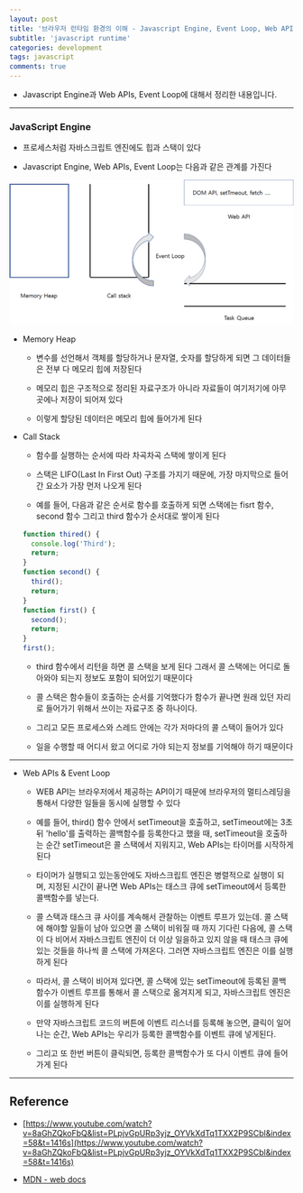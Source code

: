 ```yaml
---
layout: post
title: '브라우저 런타임 환경의 이해 - Javascript Engine, Event Loop, Web APIs'
subtitle: 'javascript runtime'
categories: development
tags: javascript
comments: true
---
```


- Javascript Engine과 Web APIs, Event Loop에 대해서 정리한 내용입니다.

---

### JavaScript Engine

- 프로세스처럼 자바스크립트 엔진에도 힙과 스택이 있다

- Javascript Engine, Web APIs, Event Loop는 다음과 같은 관계를 가진다

<img src = "https://github.com/ibtg/ibtg.github.io/blob/master/assets/img/post_img/2020-09-02-jsengine.jpg?raw=true">

- Memory Heap

  - 변수를 선언해서 객체를 할당하거나 문자열, 숫자를 할당하게 되면 그 데이터들은 전부 다 메모리 힙에 저장된다

  - 메모리 힙은 구조적으로 정리된 자료구조가 아니라 자료들이 여기저기에 아무곳에나 저장이 되어져 있다

  - 이렇게 할당된 데이터은 메모리 힙에 들어가게 된다

- Call Stack

  - 함수를 실행하는 순서에 따라 차곡차곡 스택에 쌓이게 된다

  - 스택은 LIFO(Last In First Out) 구조를 가지기 때문에, 가장 마지막으로 들어간 요소가 가장 먼저 나오게 된다

  - 예를 들어, 다음과 같은 순서로 함수를 호출하게 되면 스택에는 fisrt 함수, second 함수 그리고 third 함수가 순서대로 쌓이게 된다

  ```javascript
  function thired() {
    console.log('Third');
    return;
  }
  function second() {
    third();
    return;
  }
  function first() {
    second();
    return;
  }
  first();
  ```

  - third 함수에서 리턴을 하면 콜 스택을 보게 된다 그래서 콜 스택에는 어디로 돌아와야 되는지 정보도 포함이 되어있기 때문이다

  - 콜 스택은 함수들이 호출하는 순서를 기억했다가 함수가 끝나면 원래 있던 자리로 들어가기 위해서 쓰이는 자료구조 중 하나이다.

  - 그리고 모든 프로세스와 스레드 안에는 각가 저마다의 콜 스택이 들어가 있다

  - 일을 수행할 때 어디서 왔고 어디로 가야 되는지 정보를 기억해야 하기 때문이다

---

- Web APIs & Event Loop

  - WEB API는 브라우저에서 제공하는 API이기 때문에 브라우저의 멀티스레딩을 통해서 다양한 일들을 동시에 실행할 수 있다

  - 예를 들어, third() 함수 안에서 setTimeout을 호출하고, setTimeout에는 3초뒤 'hello'를 출력하는 콜백함수를 등록한다고 했을 때, setTimeout을 호출하는 순간 setTimeout은 콜 스택에서 지워지고, Web APIs는 타이머를 시작하게 된다

  - 타이머가 실행되고 있는동안에도 자바스크립트 엔진은 병렬적으로 실행이 되며, 지정된 시간이 끝나면 Web APIs는 태스크 큐에 setTimeout에서 등록한 콜백함수를 넣는다.

  - 콜 스택과 태스크 큐 사이를 계속해서 관찰하는 이벤트 루프가 있는데. 콜 스택에 해야할 일들이 남아 있으면 콜 스택이 비워질 때 까지 기다린 다음에, 콜 스택이 다 비어서 자바스크립트 엔진이 더 이상 일을하고 있지 않을 때 태스크 큐에 있는 것들을 하나씩 콜 스택에 가져온다. 그러면 자바스크립트 엔진은 이를 실행하게 된다

  - 따라서, 콜 스택이 비어져 있다면, 콜 스택에 있는 setTimeout에 등록된 콜백 함수가 이벤트 루프를 통해서 콜 스택으로 옮겨지게 되고, 자바스크립트 엔진은 이를 실행하게 된다

  - 만약 자바스크립트 코드의 버튼에 이벤트 리스너를 등록해 놓으면, 클릭이 일어나는 순간, Web APIs는 우리가 등록한 콜백함수를 이벤트 큐에 넣게된다.

  - 그리고 또 한번 버튼이 클릭되면, 등록한 콜백함수가 또 다시 이벤트 큐에 들어가게 된다

---

## Reference

- [https://www.youtube.com/watch?v=8aGhZQkoFbQ&list=PLpjvGpURp3yjz_OYVkXdTq1TXX2P9SCbl&index=58&t=1416s](https://www.youtube.com/watch?v=8aGhZQkoFbQ&list=PLpjvGpURp3yjz_OYVkXdTq1TXX2P9SCbl&index=58&t=1416s)

- [MDN - web docs](https://developer.mozilla.org/ko/docs/Web/JavaScript/EventLoop)
